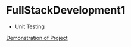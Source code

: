 # FullStackDevelopment1

- Unit Testing

[Demonstration of Project](https://www.youtube.com/watch?v=RrVxRA3Cm5c)
